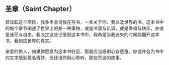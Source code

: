 ## 圣章（Saint Chapter）

​若谈起这个项目，我多半会说我在写书，一本关于你、我以及世界的书，这本书中的每个章节阐述了世界上的某一种事物，或是冷漠与讥讽，或是幸福与快乐，亦或是迷茫与自由。我决定这些记录到这本书中，我希望当我迷失的时候能翻开这本书，看到这世界的真实。

​亲爱的旅人，如果你愿意为这本书驻足，那我应当感谢心存感激。你或许会为书中的文字感到莫名奇妙，但还请你耐心聆听，那些荒诞的故事。

